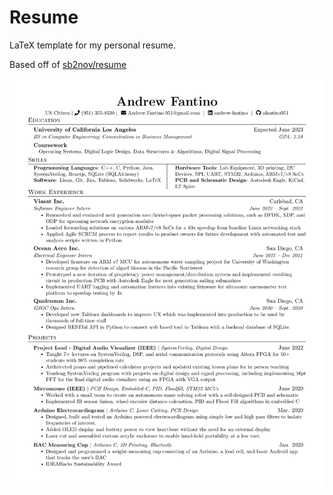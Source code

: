 # Resume
LaTeX template for my personal resume. 

Based off of [sb2nov/resume](https://github.com/sb2nov/resume/)

![Resume Preview Page 1](resume-1.png)
